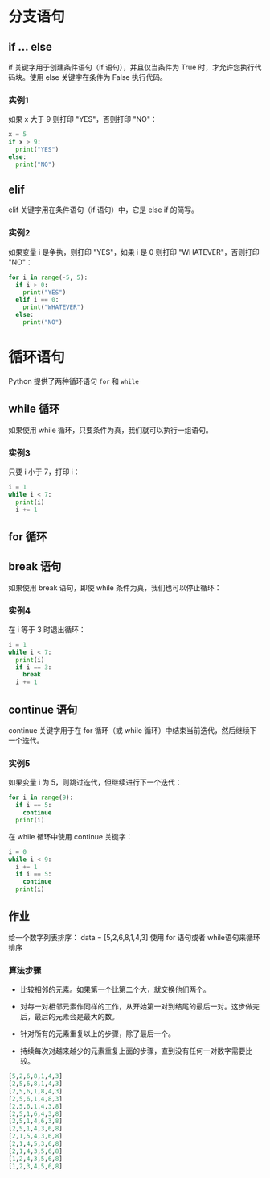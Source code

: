 
# 分支语句

## if ... else

if 关键字用于创建条件语句（if 语句），并且仅当条件为 True 时，才允许您执行代码块。使用 else 关键字在条件为 False 执行代码。

### 实例1

如果 x 大于 9 则打印 "YES"，否则打印 "NO"：

```Python
x = 5
if x > 9:
  print("YES")
else:
  print("NO")
```

## elif

elif 关键字用在条件语句（if 语句）中，它是 else if 的简写。

### 实例2

如果变量 i 是争执，则打印 "YES"，如果 i 是 0 则打印 "WHATEVER"，否则打印 "NO"：

```Python
for i in range(-5, 5):
  if i > 0:
    print("YES")
  elif i == 0:
    print("WHATEVER")
  else:
    print("NO")
```

# 循环语句

Python 提供了两种循环语句 `for` 和 `while`

## while 循环

如果使用 while 循环，只要条件为真，我们就可以执行一组语句。

### 实例3

只要 i 小于 7，打印 i：

```Python
i = 1
while i < 7:
  print(i)
  i += 1
```

## for 循环

## break 语句

如果使用 break 语句，即使 while 条件为真，我们也可以停止循环：

### 实例4

在 i 等于 3 时退出循环：

```Python
i = 1
while i < 7:
  print(i)
  if i == 3:
    break
  i += 1
```

## continue 语句

continue 关键字用于在 for 循环（或 while 循环）中结束当前迭代，然后继续下一个迭代。

### 实例5

如果变量 i 为 5，则跳过迭代，但继续进行下一个迭代：

```Python
for i in range(9):
  if i == 5:
    continue
  print(i)
```

在 while 循环中使用 continue 关键字：

```Python
i = 0
while i < 9:
  i += 1
  if i == 5:
    continue
  print(i)
```

## 作业

给一个数字列表排序：
data = [5,2,6,8,1,4,3]
使用 for 语句或者 while语句来循环排序

### 算法步骤

- 比较相邻的元素。如果第一个比第二个大，就交换他们两个。

- 对每一对相邻元素作同样的工作，从开始第一对到结尾的最后一对。这步做完后，最后的元素会是最大的数。

- 针对所有的元素重复以上的步骤，除了最后一个。

- 持续每次对越来越少的元素重复上面的步骤，直到没有任何一对数字需要比较。

```Python
[5,2,6,8,1,4,3]
[2,5,6,8,1,4,3]
[2,5,6,1,8,4,3]
[2,5,6,1,4,8,3]
[2,5,6,1,4,3,8]
[2,5,1,6,4,3,8]
[2,5,1,4,6,3,8]
[2,5,1,4,3,6,8]
[2,1,5,4,3,6,8]
[2,1,4,5,3,6,8]
[2,1,4,3,5,6,8]
[1,2,4,3,5,6,8]
[1,2,3,4,5,6,8]
```
